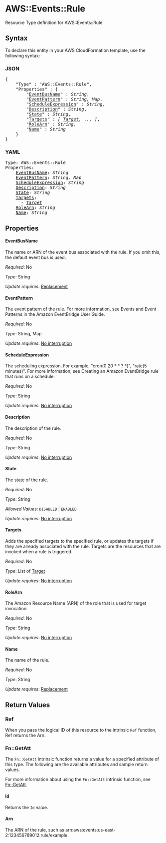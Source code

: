 # AWS::Events::Rule

Resource Type definition for AWS::Events::Rule

## Syntax

To declare this entity in your AWS CloudFormation template, use the following syntax:

### JSON

<pre>
{
    "Type" : "AWS::Events::Rule",
    "Properties" : {
        "<a href="#eventbusname" title="EventBusName">EventBusName</a>" : <i>String</i>,
        "<a href="#eventpattern" title="EventPattern">EventPattern</a>" : <i>String, Map</i>,
        "<a href="#scheduleexpression" title="ScheduleExpression">ScheduleExpression</a>" : <i>String</i>,
        "<a href="#description" title="Description">Description</a>" : <i>String</i>,
        "<a href="#state" title="State">State</a>" : <i>String</i>,
        "<a href="#targets" title="Targets">Targets</a>" : <i>[ <a href="target.md">Target</a>, ... ]</i>,
        "<a href="#rolearn" title="RoleArn">RoleArn</a>" : <i>String</i>,
        "<a href="#name" title="Name">Name</a>" : <i>String</i>
    }
}
</pre>

### YAML

<pre>
Type: AWS::Events::Rule
Properties:
    <a href="#eventbusname" title="EventBusName">EventBusName</a>: <i>String</i>
    <a href="#eventpattern" title="EventPattern">EventPattern</a>: <i>String, Map</i>
    <a href="#scheduleexpression" title="ScheduleExpression">ScheduleExpression</a>: <i>String</i>
    <a href="#description" title="Description">Description</a>: <i>String</i>
    <a href="#state" title="State">State</a>: <i>String</i>
    <a href="#targets" title="Targets">Targets</a>: <i>
      - <a href="target.md">Target</a></i>
    <a href="#rolearn" title="RoleArn">RoleArn</a>: <i>String</i>
    <a href="#name" title="Name">Name</a>: <i>String</i>
</pre>

## Properties

#### EventBusName

The name or ARN of the event bus associated with the rule. If you omit this, the default event bus is used.

_Required_: No

_Type_: String

_Update requires_: [Replacement](https://docs.aws.amazon.com/AWSCloudFormation/latest/UserGuide/using-cfn-updating-stacks-update-behaviors.html#update-replacement)

#### EventPattern

The event pattern of the rule. For more information, see Events and Event Patterns in the Amazon EventBridge User Guide.

_Required_: No

_Type_: String, Map

_Update requires_: [No interruption](https://docs.aws.amazon.com/AWSCloudFormation/latest/UserGuide/using-cfn-updating-stacks-update-behaviors.html#update-no-interrupt)

#### ScheduleExpression

The scheduling expression. For example, "cron(0 20 * * ? *)", "rate(5 minutes)". For more information, see Creating an Amazon EventBridge rule that runs on a schedule.

_Required_: No

_Type_: String

_Update requires_: [No interruption](https://docs.aws.amazon.com/AWSCloudFormation/latest/UserGuide/using-cfn-updating-stacks-update-behaviors.html#update-no-interrupt)

#### Description

The description of the rule.

_Required_: No

_Type_: String

_Update requires_: [No interruption](https://docs.aws.amazon.com/AWSCloudFormation/latest/UserGuide/using-cfn-updating-stacks-update-behaviors.html#update-no-interrupt)

#### State

The state of the rule.

_Required_: No

_Type_: String

_Allowed Values_: <code>DISABLED</code> | <code>ENABLED</code>

_Update requires_: [No interruption](https://docs.aws.amazon.com/AWSCloudFormation/latest/UserGuide/using-cfn-updating-stacks-update-behaviors.html#update-no-interrupt)

#### Targets

Adds the specified targets to the specified rule, or updates the targets if they are already associated with the rule.
Targets are the resources that are invoked when a rule is triggered.

_Required_: No

_Type_: List of <a href="target.md">Target</a>

_Update requires_: [No interruption](https://docs.aws.amazon.com/AWSCloudFormation/latest/UserGuide/using-cfn-updating-stacks-update-behaviors.html#update-no-interrupt)

#### RoleArn

The Amazon Resource Name (ARN) of the role that is used for target invocation.

_Required_: No

_Type_: String

_Update requires_: [No interruption](https://docs.aws.amazon.com/AWSCloudFormation/latest/UserGuide/using-cfn-updating-stacks-update-behaviors.html#update-no-interrupt)

#### Name

The name of the rule.

_Required_: No

_Type_: String

_Update requires_: [Replacement](https://docs.aws.amazon.com/AWSCloudFormation/latest/UserGuide/using-cfn-updating-stacks-update-behaviors.html#update-replacement)

## Return Values

### Ref

When you pass the logical ID of this resource to the intrinsic `Ref` function, Ref returns the Arn.

### Fn::GetAtt

The `Fn::GetAtt` intrinsic function returns a value for a specified attribute of this type. The following are the available attributes and sample return values.

For more information about using the `Fn::GetAtt` intrinsic function, see [Fn::GetAtt](https://docs.aws.amazon.com/AWSCloudFormation/latest/UserGuide/intrinsic-function-reference-getatt.html).

#### Id

Returns the <code>Id</code> value.

#### Arn

The ARN of the rule, such as arn:aws:events:us-east-2:123456789012:rule/example.
